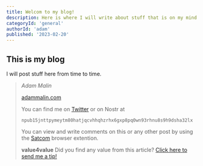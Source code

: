 ```yaml
---
title: Welcom to my blog!
description: Here is where I will write about stuff that is on my mind.
categoryId: 'general'
authorId: 'adam'
published: '2023-02-20'
---
```


## This is my blog

I will post stuff here from time to time. 

> *Adam Malin*
> 
> [adammalin.com](https://adammalin.com)
> 
> You can find me on [Twitter](https://twitter.com/thePR0M3TH3AN) or on Nostr at
> 
> `npub15jnttpymeytm80hatjqcvhhqhzrhx6gxp8pq0wn93rhnu8s9h9dsha32lx`
>
> You can view and write comments on this or any other post by using the [Satcom](https://github.com/jinglescode/web-content-conversation) browser extention.
>
> **value4value**
> Did you find any value from this article? [Click here to send me a tip!](https://adammalin.com/tip)


<div id="nostr-embed-npub15jnttpymeytm80hatjqcvhhqhzrhx6gxp8pq0wn93rhnu8s9h9dsha32lx"></div>
<script>
!(function () {
  const n=document.createElement('script');
  n.type='text/javascript';
  n.async=!0;
  n.src='https://cdn.jsdelivr.net/gh/nostrband/nostr-embed@0.1.16/dist/nostr-embed.js';
  const options = {
    showZaps: true,
    showCopyAddr: false,
    hideNostrich: false,
    showFollowing: true,
  };
  n.onload=function () {
    nostrEmbed.init(
      'npub15jnttpymeytm80hatjqcvhhqhzrhx6gxp8pq0wn93rhnu8s9h9dsha32lx',
      '#nostr-embed-npub15jnttpymeytm80hatjqcvhhqhzrhx6gxp8pq0wn93rhnu8s9h9dsha32lx',
      '',
      options
    );
  };
  const a=document.getElementsByTagName('script')[0];
  a.parentNode.insertBefore(n, a);
})();
</script>